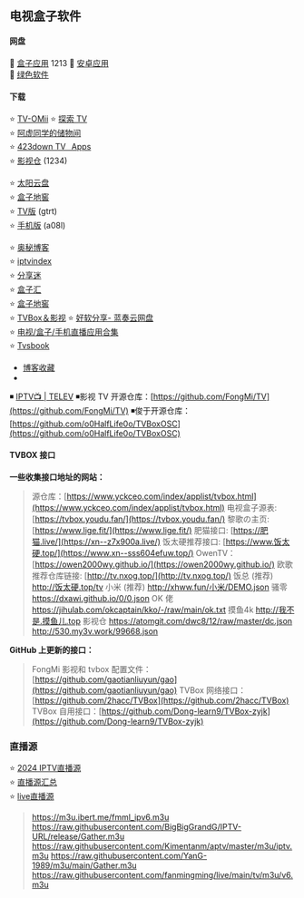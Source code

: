 ## 电视盒子软件
#### 网盘 
🔘 [盒子应用](https://cqmzgg.lanzn.com/b05o4wq2j) 1213 
🔘 [安卓应用](https://cqmzgg.lanzn.com/b05o4wq7e)  
🔘 [绿色软件](https://cqmzgg.lanzn.com/b05o4ymrc) 
#### 下载
⭐ [TV-OMii](https://omii.top/software/tvb)
⭐ [探索 TV](https://tansuo.lanzoub.com/b01592xri)      
⭐ [阿虚同学的储物间](https://axutongxue.com/)   
⭐ [423down TV⠀Apps](https://423down.lanzouo.com/b0f1944aj)    
⭐ [影视仓](https://wwjn.lanzout.com/b03jpibob) (1234)

⭐ [太阳云盘](http://www.teyonds.com/)     
⭐ [盒子地窖](http://www.wmsio.cn/)    
⭐ [TV版](https://www.lanzoui.com/b481565/) (gtrt)  
⭐ [手机版](https://www.lanzoui.com/b481564/) (a08l)

⭐ [奥秘博客](https://omii.top/)    
⭐ [iptvindex](https://www.iptvindex.com/)    
⭐ [分享迷](https://www.fenxm.com/)      
⭐ [盒子汇](https://www.hefentv.cn/category/tv)     
⭐ [盒子地窖](http://www.wmsio.cn/)    
⭐ [TVBox＆影视](https://qiqi2020.lanzouw.com/b09svqv1c)
⭐ [好软分享- 蓝奏云网盘](https://yoyodadada.lanzoui.com/u/yoyodadada)    
⭐ [电视/盒子/手机直播应用合集](https://apphot.cc/27447.html)   
⭐ [Tvsbook](https://www.tvsbook.com/forums/android-tv-app.3/)  
- [博客收藏](https://flowus.cn/share/687e8cac-43e1-475f-b5af-54998ef29a29?code=PWQ5R2)
- 

◾ [IPTV📺 | TELEV](https://smart.5iclub.fun/)
◾影视 TV 开源仓库：[https://github.com/FongMi/TV](https://github.com/FongMi/TV)
◾俊于开源仓库：[https://github.com/o0HalfLife0o/TVBoxOSC](https://github.com/o0HalfLife0o/TVBoxOSC)

#### TVBOX 接口

**一些收集接口地址的网站：**

> 源仓库：[https://www.yckceo.com/index/applist/tvbox.html](https://www.yckceo.com/index/applist/tvbox.html)
> 电视盒子源表: [https://tvbox.youdu.fan/](https://tvbox.youdu.fan/)
> 黎歌の主页: [https://www.lige.fit/](https://www.lige.fit/)
> 肥猫接口: [https://肥猫.live/](https://xn--z7x900a.live/)
> 饭太硬推荐接口: [https://www.饭太硬.top/](https://www.xn--sss604efuw.top/)
> OwenTV：[https://owen2000wy.github.io/](https://owen2000wy.github.io/)
> 欧歌推荐仓库链接: [http://tv.nxog.top/](http://tv.nxog.top/)
> 饭总 (推荐) http://饭太硬.top/tv
> 小米 (推荐) http://xhww.fun/小米/DEMO.json
> 骚零 https://dxawi.github.io/0/0.json
> OK 佬 https://jihulab.com/okcaptain/kko/-/raw/main/ok.txt
> 摸鱼4k http://我不是.摸鱼儿.top
> 影视仓 https://atomgit.com/dwc8/12/raw/master/dc.json
> http://530.my3v.work/99668.json


**GitHub 上更新的接口：**

> FongMi 影视和 tvbox 配置文件：[https://github.com/gaotianliuyun/gao](https://github.com/gaotianliuyun/gao)
> TVBox 网络接口：[https://github.com/2hacc/TVBox](https://github.com/2hacc/TVBox)
> TVBox 自用接口：[https://github.com/Dong-learn9/TVBox-zyjk](https://github.com/Dong-learn9/TVBox-zyjk)

### 直播源

⭐ [2024 IPTV直播源 ](https://www.ahhhhfs.com/36961/)  
⭐ [直播源汇总](https://xzbtv6.github.io/)   
⭐ [live直播源](https://iptv.886a.top/page/live.html)

> https://m3u.ibert.me/fmml_ipv6.m3u
> https://raw.githubusercontent.com/BigBigGrandG/IPTV-URL/release/Gather.m3u 
> https://raw.githubusercontent.com/Kimentanm/aptv/master/m3u/iptv.m3u 
> https://raw.githubusercontent.com/YanG-1989/m3u/main/Gather.m3u
> https://raw.githubusercontent.com/fanmingming/live/main/tv/m3u/v6.m3u 
> 